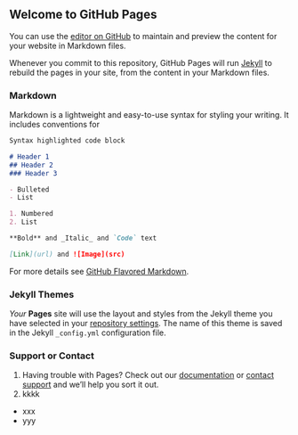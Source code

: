 ## Welcome to GitHub Pages

You can use the [editor on GitHub](https://github.com/farahbakhsh3/Interleaving_Distance/edit/master/README.md) to maintain and preview the content for your website in Markdown files.

Whenever you commit to this repository, GitHub Pages will run [Jekyll](https://jekyllrb.com/) to rebuild the pages in your site, from the content in your Markdown files.

### Markdown

Markdown is a lightweight and easy-to-use syntax for styling your writing. It includes conventions for

```markdown
Syntax highlighted code block

# Header 1
## Header 2
### Header 3

- Bulleted
- List

1. Numbered
2. List

**Bold** and _Italic_ and `Code` text

[Link](url) and ![Image](src)
```

For more details see [GitHub Flavored Markdown](https://guides.github.com/features/mastering-markdown/).

### Jekyll Themes

_Your_ **Pages** site will use the layout and styles from the Jekyll theme you have selected in your [repository settings](https://github.com/farahbakhsh3/Interleaving_Distance/settings). The name of this theme is saved in the Jekyll `_config.yml` configuration file.

### Support or Contact

1. Having trouble with Pages? Check out our [documentation](https://help.github.com/categories/github-pages-basics/) or [contact support](https://github.com/contact) and we’ll help you sort it out.
2. kkkk
- xxx
- yyy
